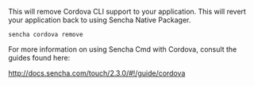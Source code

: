 This will remove Cordova CLI support to your application. This will revert
your application back to using Sencha Native Packager.

    sencha cordova remove

For more information on using Sencha Cmd with Cordova, consult the guides found here:

http://docs.sencha.com/touch/2.3.0/#!/guide/cordova